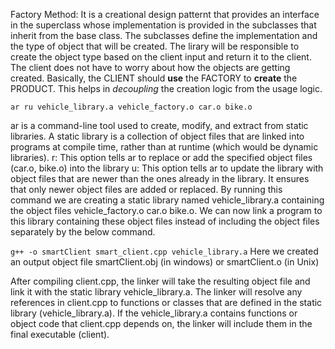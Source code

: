 Factory Method: It is a creational design patternt that provides an interface in the superclass whose implementation is provided in the subclasses that inherit from the base class. The subclasses define the implementation and the type of object that will be created. The lirary will be responsible to create the object type based on the client input and return it to the client. The client does not have to worry about how the objects are getting created. Basically, the CLIENT should **use** the FACTORY to **create** the PRODUCT. This helps in *decoupling* the creation logic from the usage logic.

```ar ru vehicle_library.a vehicle_factory.o car.o bike.o```

ar is a command-line tool used to create, modify, and extract from static libraries. A static library is a collection of object files that are linked into programs at compile time, rather than at runtime (which would be dynamic libraries).
r: This option tells ar to replace or add the specified object files (car.o, bike.o) into the library
u: This option tells ar to update the library with object files that are newer than the ones already in the library. It ensures that only newer object files are added or replaced.
By running this command we are creating a static library named vehicle_library.a containing the object files vehicle_factory.o car.o bike.o.
We can now link a program to this library containing these object files instead of including the object files separately by the below command.

```g++ -o smartClient smart_client.cpp vehicle_library.a```
Here we created an output object file smartClient.obj (in windows) or smartClient.o (in Unix) 

After compiling client.cpp, the linker will take the resulting object file and link it with the static library vehicle_library.a.
The linker will resolve any references in client.cpp to functions or classes that are defined in the static library (vehicle_library.a).
If the vehicle_library.a contains functions or object code that client.cpp depends on, the linker will include them in the final executable (client).

